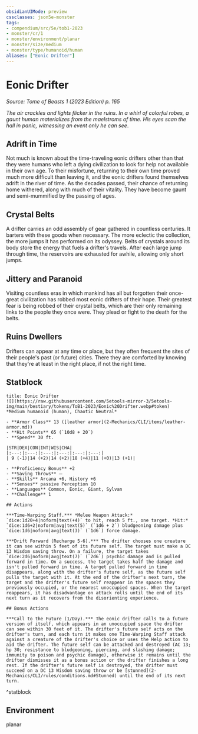 ```yaml
---
obsidianUIMode: preview
cssclasses: json5e-monster
tags:
- compendium/src/5e/tob1-2023
- monster/cr/1
- monster/environment/planar
- monster/size/medium
- monster/type/humanoid/human
aliases: ["Eonic Drifter"]
---
```

# Eonic Drifter
*Source: Tome of Beasts 1 (2023 Edition) p. 165*  

*The air crackles and lights flicker in the ruins. In a whirl of colorful robes, a gaunt human materializes from the maelstroms of time. His eyes scan the hall in panic, witnessing an event only he can see*.

## Adrift in Time

Not much is known about the time-traveling eonic drifters other than that they were humans who left a dying civilization to look for help not available in their own age. To their misfortune, returning to their own time proved much more difficult than leaving it, and the eonic drifters found themselves adrift in the river of time. As the decades passed, their chance of returning home withered, along with much of their vitality. They have become gaunt and semi-mummified by the passing of ages.

## Crystal Belts

A drifter carries an odd assembly of gear gathered in countless centuries. It barters with these goods when necessary. The more eclectic the collection, the more jumps it has performed on its odyssey. Belts of crystals around its body store the energy that fuels a drifter's travels. After each large jump through time, the reservoirs are exhausted for awhile, allowing only short jumps.

## Jittery and Paranoid

Visiting countless eras in which mankind has all but forgotten their once-great civilization has robbed most eonic drifters of their hope. Their greatest fear is being robbed of their crystal belts, which are their only remaining links to the people they once were. They plead or fight to the death for the belts.

## Ruins Dwellers

Drifters can appear at any time or place, but they often frequent the sites of their people's past (or future) cities. There they are comforted by knowing that they're at least in the right place, if not the right time.

## Statblock

```ad-statblock
title: Eonic Drifter
![](https://raw.githubusercontent.com/5etools-mirror-3/5etools-img/main/bestiary/tokens/ToB1-2023/Eonic%20Drifter.webp#token)
*Medium humanoid (human), Chaotic Neutral*

- **Armor Class** 13 ([leather armor](2-Mechanics/CLI/items/leather-armor.md))
- **Hit Points** 65 (`10d8 + 20`)
- **Speed** 30 ft.

|STR|DEX|CON|INT|WIS|CHA|
|:---:|:---:|:---:|:---:|:---:|:---:|
| 9 (-1)|14 (+2)|14 (+2)|18 (+4)|11 (+0)|13 (+1)|

- **Proficiency Bonus** +2
- **Saving Throws** ⏤
- **Skills** Arcana +6, History +6
- **Senses** passive Perception 10
- **Languages** Common, Eonic, Giant, Sylvan
- **Challenge** 1

## Actions

***Time-Warping Staff.*** *Melee Weapon Attack:* `dice:1d20+4|noform|text(+4)` to hit, reach 5 ft., one target. *Hit:* `dice:1d6+2|noform|avg|text(5)` (`1d6 + 2`) bludgeoning damage plus `dice:1d6|noform|avg|text(3)` (`1d6`) force damage.

***Drift Forward (Recharge 5-6).*** The drifter chooses one creature it can see within 5 feet of its future self. The target must make a DC 13 Wisdom saving throw. On a failure, the target takes `dice:2d6|noform|avg|text(7)` (`2d6`) psychic damage and is pulled forward in time. On a success, the target takes half the damage and isn't pulled forward in time. A target pulled forward in time disappears, along with the drifter's future self, as the future self pulls the target with it. At the end of the drifter's next turn, the target and the drifter's future self reappear in the spaces they previously occupied, or the nearest unoccupied spaces. When the target reappears, it has disadvantage on attack rolls until the end of its next turn as it recovers from the disorienting experience.

## Bonus Actions

***Call to the Future (1/Day).*** The eonic drifter calls to a future version of itself, which appears in an unoccupied space the drifter can see within 30 feet of it. The drifter's future self acts on the drifter's turn, and each turn it makes one Time-Warping Staff attack against a creature of the drifter's choice or uses the Help action to aid the drifter. The future self can be attacked and destroyed (AC 13; hp 30; resistance to bludgeoning, piercing, and slashing damage; immunity to poison and psychic damage), otherwise it remains until the drifter dismisses it as a bonus action or the drifter finishes a long rest. If the drifter's future self is destroyed, the drifter must succeed on a DC 13 Wisdom saving throw or be [stunned](2-Mechanics/CLI/rules/conditions.md#Stunned) until the end of its next turn.
```
^statblock

## Environment

planar